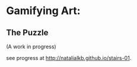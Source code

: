 # Gamifying Art:
## The Puzzle

(A work in progress)

see progress at http://natalialkb.github.io/stairs-01.
